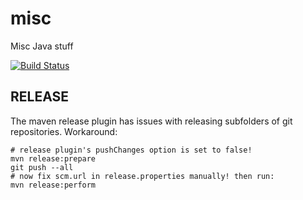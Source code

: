 # misc

Misc Java stuff

[![Build Status](https://travis-ci.org/jjYBdx4IL/misc.png?branch=master)](https://travis-ci.org/jjYBdx4IL/misc)

## RELEASE

The maven release plugin has issues with releasing subfolders of git repositories. Workaround:

```
# release plugin's pushChanges option is set to false!
mvn release:prepare
git push --all
# now fix scm.url in release.properties manually! then run:
mvn release:perform
```
